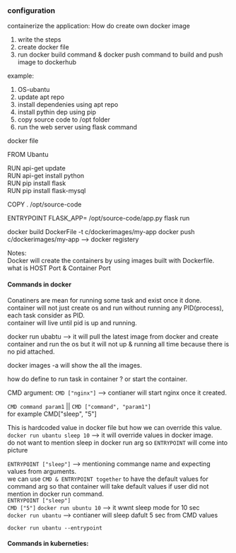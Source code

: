 ### configuration  

containerize the application: How do create own docker image  
1) write the steps  
2) create docker file
3) run docker build command & docker push command to build and push image to dockerhub

example:  
1. OS-ubantu  
2. update apt repo  
3. install dependenies using apt repo  
4. install pythin dep using pip  
5. copy source code to /opt folder
6. run the web server using flask command  


docker file  

FROM Ubantu  

RUN api-get update   
RUN api-get install python  
RUN pip install flask  
RUN pip install flask-mysql  

COPY . /opt/source-code  

ENTRYPOINT FLASK_APP= /opt/source-code/app.py flask run 

docker build DockerFile -t c/dockerimages/my-app
docker push c/dockerimages/my-app --> docker registery  

Notes:  
 Docker will create the containers by using images built with Dockerfile.  
 what is HOST Port & Container Port


#### Commands in docker  

  Conatiners are mean for running some task and exist once it done. container will not just create os and run without running any PID(process), each task consider as PID.  
  container will live until pid is up and running.  

  docker run ubabtu --> it will pull the latest image from docker and create container and run the os but it will not up & running all time because there is no pid attached.  

  docker images -a will show the all the images.  

  how do define to run task in container ?  or start the container.

  CMD argument:  `CMD ["nginx"]` --> contianer will start nginx once it created.  

  `CMD command param1` || `CMD ["command", "param1"]`   
for example CMD["sleep", "5"]  

 This is hardcoded value in docker file but how we can override this value.  
 `docker run ubantu sleep 10`  --> it will override values in docker image.  
 do not want to mention sleep in docker run arg so `ENTRYPOINT` will come into picture  

 `ENTRYPOINT ["sleep"]` --> mentioning commange name  and expecting values from arguments.  
 we can use `CMD & ENTRYPOINT together` to have the default values for command arg so that container will take default values if user did not mention in docker run command.  
`ENTRYPOINT ["sleep"]`  
`CMD ["5"]`
`docker run ubuntu 10` --> it wwnt sleep mode for 10 sec  
`docker run ubantu` --> contianer will sleep dafult 5 sec from CMD values  

`docker run ubantu --entrypoint `  

#### Commands in kuberneties:  








